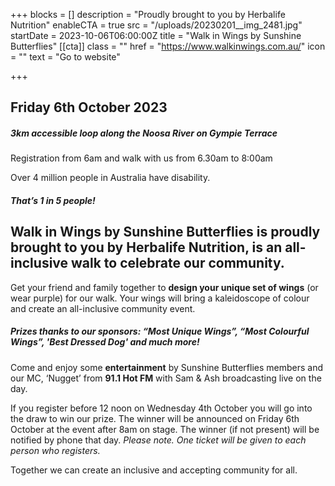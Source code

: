 +++
blocks = []
description = "Proudly brought to you by Herbalife Nutrition"
enableCTA = true
src = "/uploads/20230201__img_2481.jpg"
startDate = 2023-10-06T06:00:00Z
title = "Walk in Wings by Sunshine Butterflies"
[[cta]]
class = ""
href = "https://www.walkinwings.com.au/"
icon = ""
text = "Go to website"

+++
## Friday 6th October 2023

##### 3km accessible loop along the Noosa River on Gympie Terrace

Registration from 6am and walk with us from 6.30am to 8:00am

Over 4 million people in Australia have disability.

##### **_That’s 1 in 5 people!_**

## **Walk in Wings by Sunshine Butterflies** is proudly brought to you by **Herbalife Nutrition,** is an all-inclusive walk to celebrate our community.

Get your friend and family together to **design your unique set of wings** (or wear purple) for our walk. Your wings will bring a kaleidoscope of colour and create an all-inclusive community event.

##### Prizes thanks to our sponsors: “Most Unique Wings”, “Most Colourful Wings”, 'Best Dressed Dog' and much more!

Come and enjoy some **entertainment** by Sunshine Butterflies members and our MC, ‘Nugget’ from **91.1 Hot FM** with Sam & Ash broadcasting live on the day.

If you register before 12 noon on Wednesday 4th October you will go into the draw to win our prize. The winner will be announced on Friday 6th October at the event after 8am on stage. The winner (if not present) will be notified by phone that day. _Please note. One ticket will be given to each person who registers._

Together we can create an inclusive and accepting community for all.